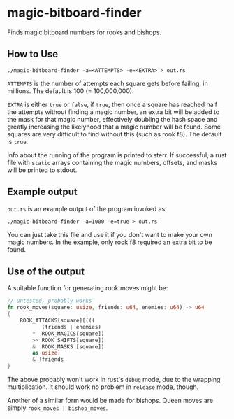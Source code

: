 # magic-bitboard-finder

Finds magic bitboard numbers for rooks and bishops.

## How to Use

```
./magic-bitboard-finder -a=<ATTEMPTS> -e=<EXTRA> > out.rs
```

`ATTEMPTS` is the number of attempts each square gets before failing, in
millions. The default is 100 (= 100,000,000).

`EXTRA` is either `true` or `false`, if `true`, then once a square has reached
half the attempts without finding a magic number, an extra bit will be added
to the mask for that magic number, effectively doubling the hash space and
greatly increasing the likelyhood that a magic number will be found. Some
squares are very difficult to find without this (such as rook f8). The default
is `true`.

Info about the running of the program is printed to sterr. If successful, a
rust file with `static` arrays containing the magic numbers, offsets, and masks
will be printed to stdout.

## Example output

`out.rs` is an example output of the program invoked as:

```
./magic-bitboard-finder -a=1000 -e=true > out.rs
```

You can just take this file and use it if you don't want to make your own magic
numbers. In the example, only rook f8 required an extra bit to be found.

## Use of the output

A suitable function for generating rook moves might be:

```rust
// untested, probably works
fn rook_moves(square: usize, friends: u64, enemies: u64) -> u64
{
    ROOK_ATTACKS[square][(((
           (friends | enemies)
        *  ROOK_MAGICS[square])
        >> ROOK_SHIFTS[square])
        &  ROOK_MASKS [square])
        as usize]
        & !friends
}
```

The above probably won't work in rust's `debug` mode, due to the wrapping
multiplication. It should work no problem in `release` mode, though.

Another of a similar form would be made for bishops. Queen moves are simply
`rook_moves | bishop_moves`.

